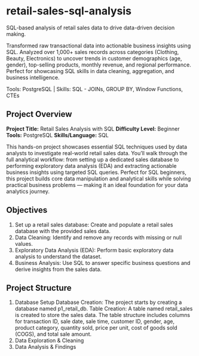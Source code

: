 # retail-sales-sql-analysis
SQL-based analysis of retail sales data to drive data-driven decision making.

Transformed raw transactional data into actionable business insights using SQL.
Analyzed over 1,000+ sales records across categories (Clothing, Beauty, Electronics) to uncover trends in customer demographics (age, gender), top-selling products, monthly revenue, and regional performance. 
Perfect for showcasing SQL skills in data cleaning, aggregation, and business intelligence.

Tools: PostgreSQL | Skills: SQL - JOINs, GROUP BY, Window Functions, CTEs

## Project Overview
**Project Title:** Retail Sales Analysis with SQL
**Difficulty Level:** Beginner
**Tools:** PostgreSQL
**Skills/Language:** SQL

This hands-on project showcases essential SQL techniques used by data analysts to investigate real-world retail sales data. You’ll walk through the full analytical workflow: from setting up a dedicated sales database to performing exploratory data analysis (EDA) and extracting actionable business insights using targeted SQL queries. Perfect for SQL beginners, this project builds core data manipulation and analytical skills while solving practical business problems — making it an ideal foundation for your data analytics journey.

## Objectives
1. Set up a retail sales database: Create and populate a retail sales database with the provided sales data.
2. Data Cleaning: Identify and remove any records with missing or null values.
3. Exploratory Data Analysis (EDA): Perform basic exploratory data analysis to understand the dataset.
4. Business Analysis: Use SQL to answer specific business questions and derive insights from the sales data.

## Project Structure
1. Database Setup
   Database Creation: The project starts by creating a database named p1_retail_db.
   Table Creation: A table named retail_sales is created to store the sales data. The table structure includes columns for transaction ID, sale date, sale time, customer ID, gender, age, product category, quantity sold, price per unit, cost of goods sold (COGS), and total sale amount.
3. Data Exploration & Cleaning
4. Data Analysis & Findings
